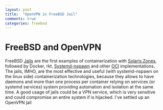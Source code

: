 ```yaml
---
layout: post
title:  "OpenVPN in FreeBSD Jail"
comments: true
categories: freebsd
---
```


# FreeBSD and OpenVPN

FreeBSD [Jails](https://www.freebsd.org/doc/handbook/jails.html) are the first examples of containerization with [Solaris Zones](https://www.wikiwand.com/en/Solaris_Containers), followed by Docker, rkt, [Systemd-nspawn](https://wiki.archlinux.org/index.php/systemd-nspawn) and other [OCI](https://www.opencontainers.org) implementations.
The jails, IMHO, are the most effective and useful (with systemd-nspawn on the linux side) containerization technologies, because they allows to have daemons and more than one process per container relying on services (or systemd services) system providing automation and isolation at the same time.
A good usage of jails could be a VPN service, which is very sensitive and could compromise an entire system if is hijacked. I've settled up an OpenVPN jail 